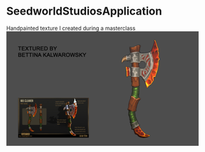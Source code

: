 # SeedworldStudiosApplication
Handpainted texture I created during a masterclass
![ImageBeeCleaver](BeeCleaver_02.png)
